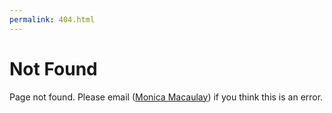 ```yaml
---
permalink: 404.html
---
```


# Not Found

Page not found. Please email ([Monica Macaulay][email]) if you think this is an error.

<!-- Links -->
[email]: mailto:mmacaula@wisc.edu

